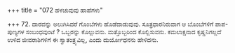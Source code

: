 +++
title = "072 ಹಳಚುವುವು ಹಾಹೆಗಳು"

+++
72. ದಾರವನ್ನು ಅಲುಗಿಸಿದರೆ ಗೊಂಬೆಗಳು ಹೊಡೆದಾಡುವುವು.  ಸೂತ್ರಧಾರನಿರುವಾಗ ಆ ಬೊಂಬೆಗಳಿಗೆ ಪಾಪ-ಪುಣ್ಯಗಳ ಸಂಬಂಧವುಂಟೆ ? ಒಬ್ಬರನ್ನು ಕೊಲ್ಲುವನು.  ಮತ್ತೊಬ್ಬರಿಂದ ಕೊಲ್ಲಿಸುವನು. ಕಮಲಾಕ್ಷನಾದ ಕೃಷ್ಣನಿಗಲ್ಲದೆ ಉಳಿದ ಜೀವರಾಶಿಗಳಿಗೆ ಈ ಸ್ವಾತಂತ್ರ್ಯವಿಲ್ಲ, ಎಂದು ದುರ್ಯೋಧನನು ಹೇಳಿದನು.